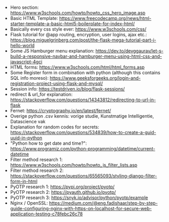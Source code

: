 - Hero section: https://www.w3schools.com/howto/howto_css_hero_image.asp
- Basic HTML Template: https://www.freecodecamp.org/news/html-starter-template-a-basic-html5-boilerplate-for-index-html/
- Basically every css style ever: https://www.w3schools.com/css/
- Flask tutorial for @app routing, encryption, user logins, ajax etc.: https://blog.miguelgrinberg.com/post/the-flask-mega-tutorial-part-i-hello-world
- Some JS Hamburger menu explanation: https://dev.to/devggaurav/let-s-build-a-responsive-navbar-and-hamburger-menu-using-html-css-and-javascript-4gci
- HTML forms: https://www.w3schools.com/html/html_forms.asp
- Some Register form in combination with python (although this contains SQL info moreso): https://www.geeksforgeeks.org/login-and-registration-project-using-flask-and-mysql/
- Session info: https://testdriven.io/blog/flask-sessions/
- redirect & url_for explanation: https://stackoverflow.com/questions/14343812/redirecting-to-url-in-flask
- Fernet: https://cryptography.io/en/latest/fernet/
- Overige python .csv kennis: vorige studie, Kunstmatige Intelligentie, Datascience vak
- Explanation for random codes for secrets: https://stackoverflow.com/questions/534839/how-to-create-a-guid-uuid-in-python
- "Python how to get date and time?": https://www.programiz.com/python-programming/datetime/current-datetime
- Filter method research 1: https://www.w3schools.com/howto/howto_js_filter_lists.asp
- Filter method research 2: https://stackoverflow.com/questions/65565093/styling-django-filter-form-in-html
- PyOTP research 1: https://pypi.org/project/pyotp/
- PyOTP research 2: https://pyauth.github.io/pyotp/
- PyOTP research 3: https://snyk.io/advisor/python/pyotp/example
- Nginx / OpenSSL: https://medium.com/@eng.fadishaar/step-by-step-guide-configuring-nginx-with-https-on-localhost-for-secure-web-application-testing-c78febc26c78

